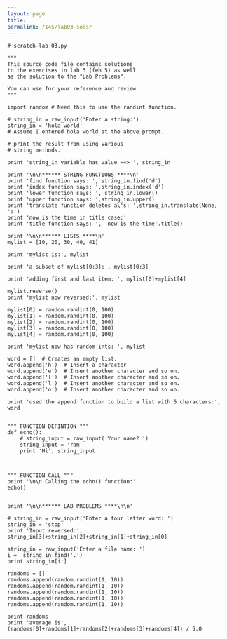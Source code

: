 ```yaml
---
layout: page
title: 
permalink: /145/lab03-sols/
---
```

	# scratch-lab-03.py

	"""
	This source code file contains solutions 
	to the exercises in lab 3 (feb 5) as well 
	as the solution to the "Lab Problems".

	You can use for your reference and review.
	"""

	import random # Need this to use the randint function.

	# string_in = raw_input('Enter a string:')
	string_in = 'hola world'
	# Assume I entered hola world at the above prompt.

	# print the result from using various 
	# string methods.

	print 'string_in variable has value ==> ', string_in

	print '\n\n****** STRING FUNCTIONS ****\n'
	print 'find function says: ', string_in.find('d')
	print 'index function says: ',string_in.index('d') 
	print 'lower function says: ', string_in.lower()
	print 'upper function says: ',string_in.upper()
	print 'translate function deletes a\'s: ',string_in.translate(None, 'a')
	print 'now is the time in title case:'
	print 'title function says: ', 'now is the time'.title()

	print '\n\n****** LISTS ****\n'
	mylist = [10, 20, 30, 40, 41]

	print 'mylist is:', mylist

	print 'a subset of mylist[0:3]:', mylist[0:3]

	print 'adding first and last item: ', mylist[0]+mylist[4]

	mylist.reverse()
	print 'mylist now reversed:', mylist

	mylist[0] = random.randint(0, 100)
	mylist[1] = random.randint(0, 100)
	mylist[2] = random.randint(0, 100)
	mylist[3] = random.randint(0, 100)
	mylist[4] = random.randint(0, 100)

	print 'mylist now has random ints: ', mylist

	word = []  # Creates an empty list.
	word.append('h')  # Insert a character 
	word.append('e')  # Insert another character and so on.
	word.append('l')  # Insert another character and so on.
	word.append('l')  # Insert another character and so on.
	word.append('o')  # Insert another character and so on.

	print 'used the append function to build a list with 5 characters:', word


	""" FUNCTION DEFINTION """
	def echo():
		# string_input = raw_input('Your name? ')
		string_input = 'ram'
		print 'Hi', string_input



	""" FUNCTION CALL """
	print '\n\n Calling the echo() function:'
	echo()


	print '\n\n****** LAB PROBLEMS ****\n\n'

	# string_in = raw_input('Enter a four letter word: ')
	string_in = 'stop'
	print 'Input reversed:', string_in[3]+string_in[2]+string_in[1]+string_in[0]

	string_in = raw_input('Enter a file name: ')
	i =  string_in.find('.')
	print string_in[i:]

	randoms = []
	randoms.append(random.randint(1, 10))
	randoms.append(random.randint(1, 10))
	randoms.append(random.randint(1, 10))
	randoms.append(random.randint(1, 10))
	randoms.append(random.randint(1, 10))

	print randoms
	print 'average is', (randoms[0]+randoms[1]+randoms[2]+randoms[3]+randoms[4]) / 5.0


